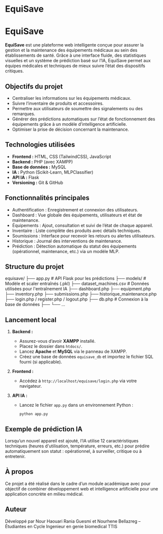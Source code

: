 # EquiSave
# EquiSave

**EquiSave** est une plateforme web intelligente conçue pour assurer la gestion et la maintenance des équipements médicaux au sein des établissements de santé. Grâce à une interface fluide, des statistiques visuelles et un système de prédiction basé sur l’IA, EquiSave permet aux équipes médicales et techniques de mieux suivre l’état des dispositifs critiques.

## Objectifs du projet

- Centraliser les informations sur les équipements médicaux.
- Suivre l’inventaire de produits et accessoires.
- Permettre aux utilisateurs de soumettre des signalements ou des remarques.
- Générer des prédictions automatiques sur l’état de fonctionnement des équipements grâce à un modèle d’intelligence artificielle.
- Optimiser la prise de décision concernant la maintenance.

## Technologies utilisées

- **Frontend :** HTML, CSS (TailwindCSS), JavaScript
- **Backend :** PHP (avec XAMPP)
- **Base de données :** MySQL
- **IA :** Python (Scikit-Learn, MLPClassifier)
- **API IA :** Flask
- **Versioning :** Git & GitHub

## Fonctionnalités principales

- Authentification : Enregistrement et connexion des utilisateurs.
- Dashboard : Vue globale des équipements, utilisateurs et état de maintenance.
- Équipements : Ajout, consultation et suivi de l’état de chaque appareil.
- Inventaire : Liste complète des produits avec détails techniques.
- Soumissions : Interface pour recevoir les retours ou alertes utilisateurs.
- Historique : Journal des interventions de maintenance.
- Prédiction : Détection automatique du statut des équipements (opérationnel, maintenance, etc.) via un modèle MLP.

## Structure du projet

equisave/
├── app.py # API Flask pour les prédictions
├── models/ # Modèle et scaler entraînés (.pkl)
├── dataset_machines.csv # Données utilisées pour l'entraînement IA
├── dashboard.php
├── equipment.php
├── inventory.php
├── submissions.php
├── historique_maintenance.php
├── login.php / register.php / logout.php
├── db.php # Connexion à la base de données
├── 
└── ...

## Lancement local

1. **Backend :**
   - Assurez-vous d’avoir **XAMPP** installé.
   - Placez le dossier dans `htdocs/`.
   - Lancez **Apache** et **MySQL** via le panneau de XAMPP.
   - Créez une base de données `equisave_db` et importez le fichier SQL fourni (si applicable).

2. **Frontend :**
   - Accédez à `http://localhost/equisave/login.php` via votre navigateur.

3. **API IA :**
   - Lancez le fichier `app.py` dans un environnement Python :
     ```
     python app.py
     ```

## Exemple de prédiction IA

Lorsqu’un nouvel appareil est ajouté, l’IA utilise 12 caractéristiques techniques (heures d'utilisation, température, erreurs, etc.) pour prédire automatiquement son statut : opérationnel, à surveiller, critique ou à entretenir.

## À propos

Ce projet a été réalisé dans le cadre d’un module académique avec pour objectif de combiner développement web et intelligence artificielle pour une application concrète en milieu médical.

## Auteur

Développé par Nour Haouari Rania Guesmi et Nourhene Bellazreg – Étudiantes en Cycle Ingenieur en genie biomedical TTIS

